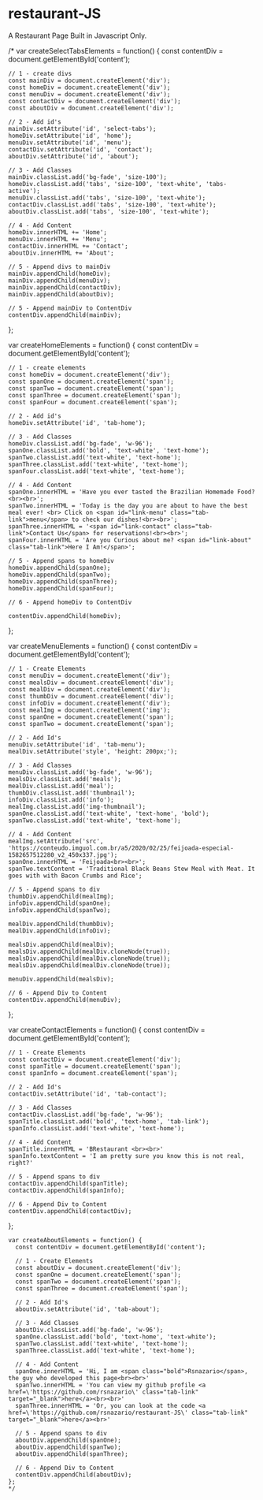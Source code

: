 # restaurant-JS
A Restaurant Page Built in Javascript Only.


/* 
  var createSelectTabsElements = function() {
    const contentDiv = document.getElementById('content');
    
    // 1 - create divs
    const mainDiv = document.createElement('div');
    const homeDiv = document.createElement('div');
    const menuDiv = document.createElement('div');
    const contactDiv = document.createElement('div');
    const aboutDiv = document.createElement('div');

    // 2 - Add id's
    mainDiv.setAttribute('id', 'select-tabs');
    homeDiv.setAttribute('id', 'home');
    menuDiv.setAttribute('id', 'menu');
    contactDiv.setAttribute('id', 'contact');
    aboutDiv.setAttribute('id', 'about');

    // 3 - Add Classes
    mainDiv.classList.add('bg-fade', 'size-100');
    homeDiv.classList.add('tabs', 'size-100', 'text-white', 'tabs-active');
    menuDiv.classList.add('tabs', 'size-100', 'text-white');
    contactDiv.classList.add('tabs', 'size-100', 'text-white');
    aboutDiv.classList.add('tabs', 'size-100', 'text-white');

    // 4 - Add Content
    homeDiv.innerHTML += 'Home';
    menuDiv.innerHTML += 'Menu';
    contactDiv.innerHTML += 'Contact';
    aboutDiv.innerHTML += 'About';

    // 5 - Append divs to mainDiv
    mainDiv.appendChild(homeDiv);
    mainDiv.appendChild(menuDiv);
    mainDiv.appendChild(contactDiv);
    mainDiv.appendChild(aboutDiv);
    
    // 5 - Append mainDiv to ContentDiv
    contentDiv.appendChild(mainDiv);
  };

  var createHomeElements = function() {
    const contentDiv = document.getElementById('content');

    // 1 - create elements
    const homeDiv = document.createElement('div');
    const spanOne = document.createElement('span');
    const spanTwo = document.createElement('span');
    const spanThree = document.createElement('span');
    const spanFour = document.createElement('span');

    // 2 - Add id's
    homeDiv.setAttribute('id', 'tab-home');

    // 3 - Add Classes
    homeDiv.classList.add('bg-fade', 'w-96');
    spanOne.classList.add('bold', 'text-white', 'text-home');
    spanTwo.classList.add('text-white', 'text-home');
    spanThree.classList.add('text-white', 'text-home');
    spanFour.classList.add('text-white', 'text-home');

    // 4 - Add Content
    spanOne.innerHTML = 'Have you ever tasted the Brazilian Homemade Food?<br><br>';
    spanTwo.innerHTML = 'Today is the day you are about to have the best meal ever! <br> Click on <span id="link-menu" class="tab-link">menu</span> to check our dishes!<br><br>';
    spanThree.innerHTML = '<span id="link-contact" class="tab-link">Contact Us</span> for reservations!<br><br>';
    spanFour.innerHTML = 'Are you Curious about me? <span id="link-about" class="tab-link">Here I Am!</span>';

    // 5 - Append spans to homeDiv
    homeDiv.appendChild(spanOne);
    homeDiv.appendChild(spanTwo);
    homeDiv.appendChild(spanThree);
    homeDiv.appendChild(spanFour);

    // 6 - Append homeDiv to ContentDiv
    
    contentDiv.appendChild(homeDiv);
  };

  var createMenuElements = function() {
    const contentDiv = document.getElementById('content');

    // 1 - Create Elements
    const menuDiv = document.createElement('div');
    const mealsDiv = document.createElement('div');
    const mealDiv = document.createElement('div');
    const thumbDiv = document.createElement('div');
    const infoDiv = document.createElement('div');
    const mealImg = document.createElement('img');
    const spanOne = document.createElement('span');
    const spanTwo = document.createElement('span');

    // 2 - Add Id's
    menuDiv.setAttribute('id', 'tab-menu');
    mealDiv.setAttribute('style', 'height: 200px;');

    // 3 - Add Classes
    menuDiv.classList.add('bg-fade', 'w-96');
    mealsDiv.classList.add('meals');
    mealDiv.classList.add('meal');
    thumbDiv.classList.add('thumbnail');
    infoDiv.classList.add('info');
    mealImg.classList.add('img-thumbnail');
    spanOne.classList.add('text-white', 'text-home', 'bold');
    spanTwo.classList.add('text-white', 'text-home');

    // 4 - Add Content
    mealImg.setAttribute('src', 'https://conteudo.imguol.com.br/a5/2020/02/25/feijoada-especial-1582657512280_v2_450x337.jpg');
    spanOne.innerHTML = 'Feijoada<br><br>';
    spanTwo.textContent = 'Traditional Black Beans Stew Meal with Meat. It goes with with Bacon Crumbs and Rice';
    
    // 5 - Append spans to div
    thumbDiv.appendChild(mealImg);
    infoDiv.appendChild(spanOne);
    infoDiv.appendChild(spanTwo);

    mealDiv.appendChild(thumbDiv);
    mealDiv.appendChild(infoDiv);

    mealsDiv.appendChild(mealDiv);
    mealsDiv.appendChild(mealDiv.cloneNode(true));
    mealsDiv.appendChild(mealDiv.cloneNode(true));
    mealsDiv.appendChild(mealDiv.cloneNode(true));

    menuDiv.appendChild(mealsDiv);

    // 6 - Append Div to Content
    contentDiv.appendChild(menuDiv);
  };

  var createContactElements = function() {
    const contentDiv = document.getElementById('content');

    // 1 - Create Elements
    const contactDiv = document.createElement('div');
    const spanTitle = document.createElement('span');
    const spanInfo = document.createElement('span');

    // 2 - Add Id's
    contactDiv.setAttribute('id', 'tab-contact');

    // 3 - Add Classes
    contactDiv.classList.add('bg-fade', 'w-96');
    spanTitle.classList.add('bold', 'text-home', 'tab-link');
    spanInfo.classList.add('text-white', 'text-home');

    // 4 - Add Content
    spanTitle.innerHTML = 'BRestaurant <br><br>'
    spanInfo.textContent = 'I am pretty sure you know this is not real, right?'

    // 5 - Append spans to div
    contactDiv.appendChild(spanTitle);
    contactDiv.appendChild(spanInfo);

    // 6 - Append Div to Content
    contentDiv.appendChild(contactDiv);
  };

    var createAboutElements = function() {
      const contentDiv = document.getElementById('content');

      // 1 - Create Elements
      const aboutDiv = document.createElement('div');
      const spanOne = document.createElement('span');
      const spanTwo = document.createElement('span');
      const spanThree = document.createElement('span');

      // 2 - Add Id's
      aboutDiv.setAttribute('id', 'tab-about');

      // 3 - Add Classes
      aboutDiv.classList.add('bg-fade', 'w-96');
      spanOne.classList.add('bold', 'text-home', 'text-white');
      spanTwo.classList.add('text-white', 'text-home');
      spanThree.classList.add('text-white', 'text-home');

      // 4 - Add Content
      spanOne.innerHTML = 'Hi, I am <span class="bold">Rsnazario</span>, the guy who developed this page<br><br>'
      spanTwo.innerHTML = 'You can view my github profile <a href=\'https://github.com/rsnazario\' class="tab-link" target="_blank">here</a><br><br>'
      spanThree.innerHTML = 'Or, you can look at the code <a href=\'https://github.com/rsnazario/restaurant-JS\' class="tab-link" target="_blank">here</a><br>'

      // 5 - Append spans to div
      aboutDiv.appendChild(spanOne);
      aboutDiv.appendChild(spanTwo);
      aboutDiv.appendChild(spanThree);

      // 6 - Append Div to Content
      contentDiv.appendChild(aboutDiv);
    };
    */